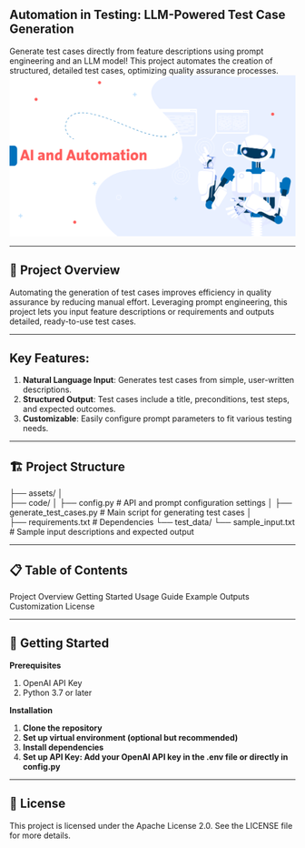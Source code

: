 ## Automation in Testing: LLM-Powered Test Case Generation
Generate test cases directly from feature descriptions using prompt engineering and an LLM model! This project automates the creation of structured, detailed test cases, optimizing quality assurance processes.
![AI Automation](assets/33.png)

---
## 📑 Project Overview
Automating the generation of test cases improves efficiency in quality assurance by reducing manual effort. Leveraging prompt engineering, this project lets you input feature descriptions or requirements and outputs detailed, ready-to-use test cases.

---
## Key Features:
1. **Natural Language Input**: Generates test cases from simple, user-written descriptions.
2. **Structured Output**: Test cases include a title, preconditions, test steps, and expected outcomes.
3. **Customizable**: Easily configure prompt parameters to fit various testing needs.
---
## 🏗️ Project Structure

├── assets/
│   
├── code/
│   ├── config.py              # API and prompt configuration settings
│   ├── generate_test_cases.py # Main script for generating test cases
│   
├── requirements.txt           # Dependencies
└── test_data/
    └── sample_input.txt       # Sample input descriptions and expected output
    
---
## 📋 Table of Contents
Project Overview
Getting Started
Usage Guide
Example Outputs
Customization
License

---
## 🚀 Getting Started
**Prerequisites**
1. OpenAI API Key
2. Python 3.7 or later
   
**Installation**
1. **Clone the repository**
2. **Set up virtual environment (optional but recommended)**
3. **Install dependencies**
4. **Set up API Key: Add your OpenAI API key in the .env file or directly in config.py**
---
## 📄 License
This project is licensed under the Apache License 2.0. See the LICENSE file for more details.
